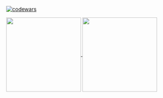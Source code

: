 <!-- ## Hi there 👋
Большой (large):  

**tankow79/tankow79** is a ✨ _special_ ✨ repository because its `README.md` (this file) appears on your GitHub profile.

Here are some ideas to get you started:

- 🔭 I’m currently working on ...
- 🌱 I’m currently learning ...
- 👯 I’m looking to collaborate on ...
- 🤔 I’m looking for help with ...
- 💬 Ask me about ...
- 📫 How to reach me: ...
- 😄 Pronouns: ...
- ⚡ Fun fact: ...
-->

[![codewars](https://www.codewars.com/users/AndraX/badges/large)](https://www.codewars.com/users/AndraX) 

<a href="https://github.com/anuraghazra/github-readme-stats">
  <img height=200 align="center" src="https://github-readme-stats.vercel.app/api?username=tankow79&show_icons=true&theme=dark&locale=uk-ua&hide_progress=true" />
</a>
<a href="https://github.com/anuraghazra/convoychat">
  <img height=200 align="center" src="https://github-readme-stats.vercel.app/api/top-langs?username=tankow79&layout=compact&langs_count=8&card_width=320" />
</a>

  

